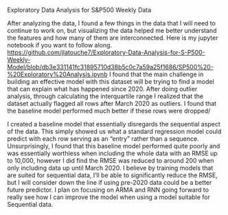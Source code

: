 Exploratory Data Analysis for S&P500 Weekly Data

After analyzing the data, I found a few things in the data that I will need to continue to work on, but visualizing the data helped me better understand the features and how many of them are interconnected. Here is my jupyter notebook if you want to follow along. 
https://github.com/jlatouche7/Exploratory-Data-Analysis-for-S-P500-Weekly-Model/blob/db3e331141fc31895710d38b5c0c7a59a25f1686/SP500%20-%20Exploratory%20Analysis.ipynb 
I found that the main challenge in building an effective model with this dataset will be trying to find a model that can explain what has happened since 2020. After doing outlier analysis, through calculating the interquartile range I realized that the dataset actually flagged all rows after March 2020 as outliers. I found that the baseline model performed much better if these rows were dropped/

I created a baseline model that essentially disregards the sequential aspect of the data. This simply showed us what a standard regression model could predict with each row serving as an “entry” rather than a sequence. Unsurprisingly, I found that this baseline model performed quite poorly and was essentially worthless when including the whole data with an RMSE up to 10,000, however I did find the RMSE was reduced to around 200 when only including data up until March 2020. 
I believe by training models that are suited for sequential data, I’ll be able to significantly reduce the RMSE, but I will consider down the line if using pre-2020 data could be a better future predictor. I plan on focusing on ARMA and RNN going forward to really see how I can improve the model when using a model suitable for Sequential data.


